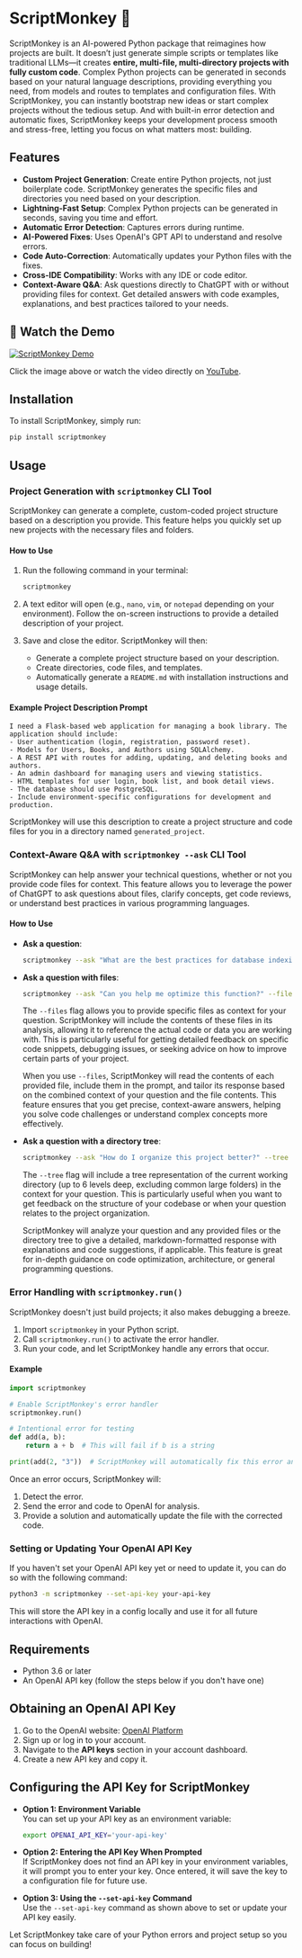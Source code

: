 
# ScriptMonkey 🐒

ScriptMonkey is an AI-powered Python package that reimagines how projects are built. It doesn’t just generate simple scripts or templates like traditional LLMs—it creates **entire, multi-file, multi-directory projects with fully custom code**. Complex Python projects can be generated in seconds based on your natural language descriptions, providing everything you need, from models and routes to templates and configuration files. With ScriptMonkey, you can instantly bootstrap new ideas or start complex projects without the tedious setup. And with built-in error detection and automatic fixes, ScriptMonkey keeps your development process smooth and stress-free, letting you focus on what matters most: building.

## Features
- **Custom Project Generation**: Create entire Python projects, not just boilerplate code. ScriptMonkey generates the specific files and directories you need based on your description.
- **Lightning-Fast Setup**: Complex Python projects can be generated in seconds, saving you time and effort.
- **Automatic Error Detection**: Captures errors during runtime.
- **AI-Powered Fixes**: Uses OpenAI's GPT API to understand and resolve errors.
- **Code Auto-Correction**: Automatically updates your Python files with the fixes.
- **Cross-IDE Compatibility**: Works with any IDE or code editor.
- **Context-Aware Q&A**: Ask questions directly to ChatGPT with or without providing files for context. Get detailed answers with code examples, explanations, and best practices tailored to your needs.

## 🚀 Watch the Demo

[![ScriptMonkey Demo](https://img.youtube.com/vi/2zoCDlf0Zf8/maxresdefault.jpg)](https://youtu.be/2zoCDlf0Zf8)

Click the image above or watch the video directly on [YouTube](https://youtu.be/2zoCDlf0Zf8).

## Installation

To install ScriptMonkey, simply run:

```bash
pip install scriptmonkey
```

## Usage

### Project Generation with `scriptmonkey` CLI Tool

ScriptMonkey can generate a complete, custom-coded project structure based on a description you provide. This feature helps you quickly set up new projects with the necessary files and folders.

#### How to Use

1. Run the following command in your terminal:

   ```bash
   scriptmonkey
   ```

2. A text editor will open (e.g., `nano`, `vim`, or `notepad` depending on your environment). Follow the on-screen instructions to provide a detailed description of your project.

3. Save and close the editor. ScriptMonkey will then:
   - Generate a complete project structure based on your description.
   - Create directories, code files, and templates.
   - Automatically generate a `README.md` with installation instructions and usage details.

#### Example Project Description Prompt

```
I need a Flask-based web application for managing a book library. The application should include:
- User authentication (login, registration, password reset).
- Models for Users, Books, and Authors using SQLAlchemy.
- A REST API with routes for adding, updating, and deleting books and authors.
- An admin dashboard for managing users and viewing statistics.
- HTML templates for user login, book list, and book detail views.
- The database should use PostgreSQL.
- Include environment-specific configurations for development and production.
```

ScriptMonkey will use this description to create a project structure and code files for you in a directory named `generated_project`.

### Context-Aware Q&A with `scriptmonkey --ask` CLI Tool

ScriptMonkey can help answer your technical questions, whether or not you provide code files for context. This feature allows you to leverage the power of ChatGPT to ask questions about files, clarify concepts, get code reviews, or understand best practices in various programming languages.

#### How to Use

- **Ask a question**:

  ```bash
  scriptmonkey --ask "What are the best practices for database indexing?"
  ```

- **Ask a question with files**:

  ```bash
  scriptmonkey --ask "Can you help me optimize this function?" --files ./path/to/file1.py ./path/to/file2.js
  ```

  The `--files` flag allows you to provide specific files as context for your question. ScriptMonkey will include the contents of these files in its analysis, allowing it to reference the actual code or data you are working with. This is particularly useful for getting detailed feedback on specific code snippets, debugging issues, or seeking advice on how to improve certain parts of your project.
  
  When you use `--files`, ScriptMonkey will read the contents of each provided file, include them in the prompt, and tailor its response based on the combined context of your question and the file contents. This feature ensures that you get precise, context-aware answers, helping you solve code challenges or understand complex concepts more effectively.

- **Ask a question with a directory tree**:

  ```bash
  scriptmonkey --ask "How do I organize this project better?" --tree
  ```

  The `--tree` flag will include a tree representation of the current working directory (up to 6 levels deep, excluding common large folders) in the context for your question. This is particularly useful when you want to get feedback on the structure of your codebase or when your question relates to the project organization.

  ScriptMonkey will analyze your question and any provided files or the directory tree to give a detailed, markdown-formatted response with explanations and code suggestions, if applicable. This feature is great for in-depth guidance on code optimization, architecture, or general programming questions.

### Error Handling with `scriptmonkey.run()`

ScriptMonkey doesn't just build projects; it also makes debugging a breeze.

1. Import `scriptmonkey` in your Python script.
2. Call `scriptmonkey.run()` to activate the error handler.
3. Run your code, and let ScriptMonkey handle any errors that occur.

#### Example

```python
import scriptmonkey

# Enable ScriptMonkey's error handler
scriptmonkey.run()

# Intentional error for testing
def add(a, b):
    return a + b  # This will fail if b is a string

print(add(2, "3"))  # ScriptMonkey will automatically fix this error and update the file.
```

Once an error occurs, ScriptMonkey will:
1. Detect the error.
2. Send the error and code to OpenAI for analysis.
3. Provide a solution and automatically update the file with the corrected code.

### Setting or Updating Your OpenAI API Key

If you haven't set your OpenAI API key yet or need to update it, you can do so with the following command:

```bash
python3 -m scriptmonkey --set-api-key your-api-key
```

This will store the API key in a config locally and use it for all future interactions with OpenAI.

## Requirements
- Python 3.6 or later
- An OpenAI API key (follow the steps below if you don't have one)

## Obtaining an OpenAI API Key

1. Go to the OpenAI website: [OpenAI Platform](https://platform.openai.com/)
2. Sign up or log in to your account.
3. Navigate to the **API keys** section in your account dashboard.
4. Create a new API key and copy it.

## Configuring the API Key for ScriptMonkey

- **Option 1: Environment Variable**  
  You can set up your API key as an environment variable:

  ```bash
  export OPENAI_API_KEY='your-api-key'
  ```

- **Option 2: Entering the API Key When Prompted**  
  If ScriptMonkey does not find an API key in your environment variables, it will prompt you to enter your key. Once entered, it will save the key to a configuration file for future use.

- **Option 3: Using the `--set-api-key` Command**  
  Use the `--set-api-key` command as shown above to set or update your API key easily.

Let ScriptMonkey take care of your Python errors and project setup so you can focus on building!
